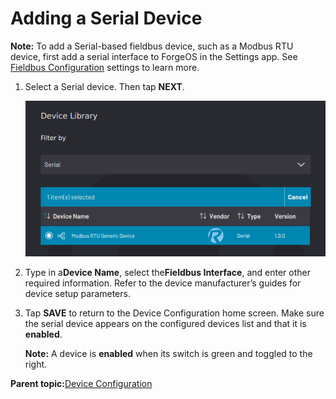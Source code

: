 # Adding a Serial Device

**Note:** To add a Serial-based fieldbus device, such as a Modbus RTU device, first add a serial interface to ForgeOS in the Settings app. See [Fieldbus Configuration](../3-Settings-App/fieldbus_configuration.md) settings to learn more.

1.  Select a Serial device. Then tap **NEXT**.

    ![](../../../_Media/ForgeOS-5-x/Device-Config-App-5-x/device_config_serial_library_select_5-x.png)

2.  Type in a**Device Name**, select the**Fieldbus Interface**, and enter other required information. Refer to the device manufacturer’s guides for device setup parameters.

3.  Tap **SAVE** to return to the Device Configuration home screen. Make sure the serial device appears on the configured devices list and that it is ​**enabled**​.

    **Note:** A device is **enabled** when its switch is green and toggled to the right.


**Parent topic:**[Device Configuration](../4-Device-Configuration-App/device_configuration.md)

